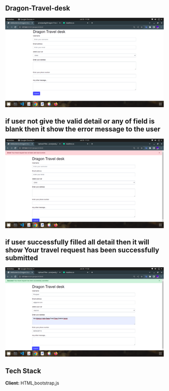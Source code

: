 



## Dragon-Travel-desk





![App Screenshot](https://github.com/pranjwalg/Dragon-Travel-desk/blob/main/screenshots/Screenshot%20from%202022-07-25%2011-50-29.png?raw=true)


## if user not give the valid detail or any of field is blank then it show the error message to the user
![App Screenshot](https://github.com/pranjwalg/Dragon-Travel-desk/blob/main/screenshots/Screenshot%20from%202022-07-25%2011-51-46.png?raw=true)





## if user successfully filled all detail then it will show Your travel request has been successfully submitted
![App Screenshot](https://github.com/pranjwalg/Dragon-Travel-desk/blob/main/screenshots/Screenshot%20from%202022-07-25%2011-52-29.png?raw=true)

## Tech Stack

**Client:** HTML,bootstrap,js


